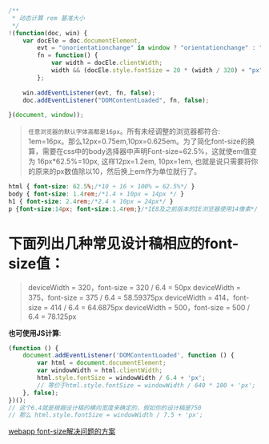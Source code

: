 ```js
/**
 * 动态计算 rem 基准大小
 */
!(function(doc, win) {
    var docEle = doc.documentElement,
        evt = "onorientationchange" in window ? "orientationchange" : "resize",
        fn = function() {
            var width = docEle.clientWidth;
            width && (docEle.style.fontSize = 20 * (width / 320) + "px");
        };
     
    win.addEventListener(evt, fn, false);
    doc.addEventListener("DOMContentLoaded", fn, false);
 
}(document, window));
```

> `任意浏览器的默认字体高都是16px`。所有未经调整的浏览器都符合: 1em=16px。那么12px=0.75em,10px=0.625em。为了简化font-size的换算，需要在css中的body选择器中声明Font-size=62.5%，这就使em值变为 16px*62.5%=10px, 这样12px=1.2em, 10px=1em, 也就是说只需要将你的原来的px数值除以10，然后换上em作为单位就行了。

```css
html { font-size: 62.5%;/*10 ÷ 16 × 100% = 62.5%*/ } 
body { font-size: 1.4rem;/*1.4 × 10px = 14px */ }
h1 { font-size: 2.4rem;/*2.4 × 10px = 24px*/ }
p {font-size:14px; font-size:1.4rem;}/*IE8及之前版本的IE浏览器使用14像素*/
```


# 下面列出几种常见设计稿相应的font-size值：
> deviceWidth = 320，font-size = 320 / 6.4 = 50px
> deviceWidth = 375，font-size = 375 / 6.4 = 58.59375px
> deviceWidth = 414，font-size = 414 / 6.4 = 64.6875px
> deviceWidth = 500，font-size = 500 / 6.4 = 78.125px 

**也可使用JS计算**:
```js
(function () {
    document.addEventListener('DOMContentLoaded', function () {
        var html = document.documentElement;
        var windowWidth = html.clientWidth;
        html.style.fontSize = windowWidth / 6.4 + 'px';
        // 等价于html.style.fontSize = windowWidth / 640 * 100 + 'px';
    }, false);
})();
// 这个6.4就是根据设计稿的横向宽度来确定的，假如你的设计稿是750
// 那么 html.style.fontSize = windowWidth / 7.5 + 'px';
```
[webapp font-size解决问题的方案 ](http://blog.csdn.net/huang100qi/article/details/49886713)